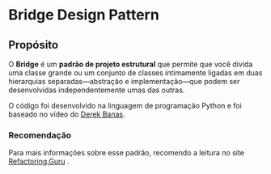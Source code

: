 # Bridge Design Pattern

## Propósito

O **Bridge** é um **padrão de projeto estrutural** que permite que você divida uma classe grande ou um conjunto de classes intimamente ligadas em duas hierarquias separadas—abstração e implementação—que podem ser desenvolvidas independentemente umas das outras.

O código foi desenvolvido na linguagem de programação Python e foi baseado no vídeo do [Derek Banas](https://www.youtube.com/watch?v=9jIgSsIfh_8).

### Recomendação

Para mais informações sobre esse padrão, recomendo a leitura no site [Refactoring.Guru](https://refactoring.guru/pt-br/design-patterns) . 